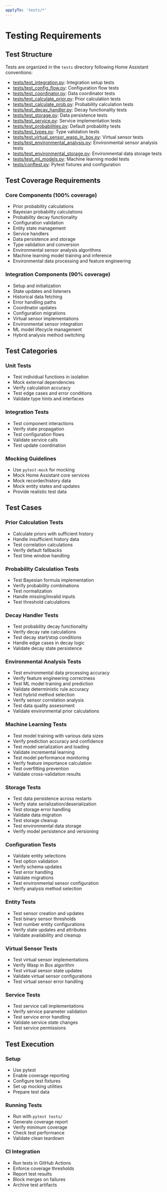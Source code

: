 ```yaml
---
applyTo: 'tests/*'
---
```

# Testing Requirements

## Test Structure

Tests are organized in the `tests` directory following Home Assistant conventions:

- [tests/test_integration.py](mdc:tests/test_integration.py): Integration setup tests
- [tests/test_config_flow.py](mdc:tests/test_config_flow.py): Configuration flow tests
- [tests/test_coordinator.py](mdc:tests/test_coordinator.py): Data coordinator tests
- [tests/test_calculate_prior.py](mdc:tests/test_calculate_prior.py): Prior calculation tests
- [tests/test_calculate_prob.py](mdc:tests/test_calculate_prob.py): Probability calculation tests
- [tests/test_decay_handler.py](mdc:tests/test_decay_handler.py): Decay functionality tests
- [tests/test_storage.py](mdc:tests/test_storage.py): Data persistence tests
- [tests/test_service.py](mdc:tests/test_service.py): Service implementation tests
- [tests/test_probabilities.py](mdc:tests/test_probabilities.py): Default probability tests
- [tests/test_types.py](mdc:tests/test_types.py): Type validation tests
- [tests/test_virtual_sensor_wasp_in_box.py](mdc:tests/test_virtual_sensor_wasp_in_box.py): Virtual sensor tests
- [tests/test_environmental_analysis.py](mdc:tests/test_environmental_analysis.py): Environmental sensor analysis tests
- [tests/test_environmental_storage.py](mdc:tests/test_environmental_storage.py): Environmental data storage tests
- [tests/test_ml_models.py](mdc:tests/test_ml_models.py): Machine learning model tests
- [tests/conftest.py](mdc:tests/conftest.py): Pytest fixtures and configuration

## Test Coverage Requirements

### Core Components (100% coverage)
- Prior probability calculations
- Bayesian probability calculations
- Probability decay functionality
- Configuration validation
- Entity state management
- Service handlers
- Data persistence and storage
- Type validation and conversion
- Environmental sensor analysis algorithms
- Machine learning model training and inference
- Environmental data processing and feature engineering

### Integration Components (90% coverage)
- Setup and initialization
- State updates and listeners
- Historical data fetching
- Error handling paths
- Coordinator updates
- Configuration migrations
- Virtual sensor implementations
- Environmental sensor integration
- ML model lifecycle management
- Hybrid analysis method switching

## Test Categories

### Unit Tests
- Test individual functions in isolation
- Mock external dependencies
- Verify calculation accuracy
- Test edge cases and error conditions
- Validate type hints and interfaces

### Integration Tests
- Test component interactions
- Verify state propagation
- Test configuration flows
- Validate service calls
- Test update coordination

### Mocking Guidelines
- Use `pytest-mock` for mocking
- Mock Home Assistant core services
- Mock recorder/history data
- Mock entity states and updates
- Provide realistic test data

## Test Cases

### Prior Calculation Tests
- Calculate priors with sufficient history
- Handle insufficient history data
- Test correlation calculations
- Verify default fallbacks
- Test time window handling

### Probability Calculation Tests
- Test Bayesian formula implementation
- Verify probability combinations
- Test normalization
- Handle missing/invalid inputs
- Test threshold calculations

### Decay Handler Tests
- Test probability decay functionality
- Verify decay rate calculations
- Test decay start/stop conditions
- Handle edge cases in decay logic
- Validate decay state persistence

### Environmental Analysis Tests
- Test environmental data processing accuracy
- Verify feature engineering correctness
- Test ML model training and prediction
- Validate deterministic rule accuracy
- Test hybrid method selection
- Verify sensor correlation analysis
- Test data quality assessment
- Validate environmental prior calculations

### Machine Learning Tests
- Test model training with various data sizes
- Verify prediction accuracy and confidence
- Test model serialization and loading
- Validate incremental learning
- Test model performance monitoring
- Verify feature importance calculation
- Test overfitting prevention
- Validate cross-validation results

### Storage Tests
- Test data persistence across restarts
- Verify state serialization/deserialization
- Test storage error handling
- Validate data migration
- Test storage cleanup
- Test environmental data storage
- Verify model persistence and versioning

### Configuration Tests
- Validate entity selections
- Test option validation
- Verify schema updates
- Test error handling
- Validate migrations
- Test environmental sensor configuration
- Verify analysis method selection

### Entity Tests
- Test sensor creation and updates
- Test binary sensor thresholds
- Test number entity configurations
- Verify state updates and attributes
- Validate availability and cleanup

### Virtual Sensor Tests
- Test virtual sensor implementations
- Verify Wasp in Box algorithm
- Test virtual sensor state updates
- Validate virtual sensor configurations
- Test virtual sensor error handling

### Service Tests
- Test service call implementations
- Verify service parameter validation
- Test service error handling
- Validate service state changes
- Test service permissions

## Test Execution

### Setup
- Use pytest
- Enable coverage reporting
- Configure test fixtures
- Set up mocking utilities
- Prepare test data

### Running Tests
- Run with `pytest tests/`
- Generate coverage report
- Verify minimum coverage
- Check test performance
- Validate clean teardown

### CI Integration
- Run tests in GitHub Actions
- Enforce coverage thresholds
- Report test results
- Block merges on failures
- Archive test artifacts

